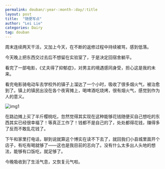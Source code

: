 ```yaml
---
permalink: douban/:year-:month-:day/:title
layout: post
title:  "随便写点"
author: "Lei Lie"
categories: Dairy
tag: douban
---
```


周末连续两天干活，又加上今天，在不断的返修过程中持续被骂，感到低落。

今天晚上把东西交过去后不想留在实验室了，于是决定回宿舍躺平。

看完了一部电影，《丈夫得了抑郁症》，对男主的境遇感同身受，担心这是我的未来。

看完电影骑电动车去学校外的镇子上溜达了一个小时，吸收了很多烟火气，被治愈到了。镇上的镇民出没在各个夜宵摊上，喝啤酒吃烧烤，很有烟火气，感觉到作为人的意义。

![img1](../../images/img-2022-05-30/img1.webp)

在路边摊上买了半斤樱桃吃，忽然觉得其实现在这种能够花钱随便买自己想吃的东西其实已经很幸福了！等真正工作了！钱都不是自己的了，处处都得花钱，赚得多了反而不敢乱花钱了。

下午和家里打电话，聊到说就算这个博实在读不下去了，就回我们小县城里面开个店子，有吃有喝就够了——这也是我目前的志向了。没有什么太多出人头地的想法，能够有口饭吃，就足够了。

今晚吸收到了生活气息，又恢复元气啦。